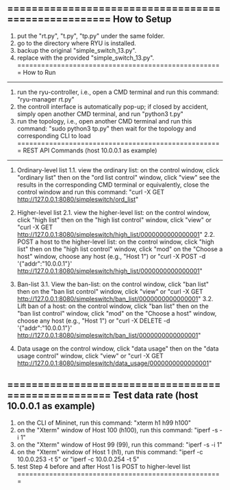 ====================================================
How to Setup
----------------------------------------------------
1.  put the "rt.py", "t.py", "tp.py" under the same folder.
2.  go to the directory where RYU is installed.
3.  backup the original "simple_switch_13.py".
4.  replace with the provided "simple_switch_13.py".
====================================================
How to Run
----------------------------------------------------
1.  run the ryu-controller, i.e., open a CMD terminal and run this command:
    "ryu-manager rt.py"
2.  the controll interface is automatically pop-up; if closed by accident,
    simply open another CMD terminal, and run "python3 t.py"
3.  run the topology, i.e., open another CMD terminal and run this command:
    "sudo python3 tp.py"
    then wait for the topology and corresponding CLI to load
====================================================
REST API Commands (host 10.0.0.1 as example)
----------------------------------------------------
1.  Ordinary-level list
1.1. view the ordinary list:
    on the control window, click "ordinary list"
    then on the "ord list control" window, click "view"
    see the results in the corresponding CMD terminal
    or equivalently, close the control window and run this command:
    "curl -X GET http://127.0.0.1:8080/simpleswitch/ord_list"

2.  Higher-level list
2.1. view the higher-level list:
    on the control window, click "high list"
    then on the "high list control" window, click "view"
    or
    "curl -X GET http://127.0.0.1:8080/simpleswitch/high_list/0000000000000001"
2.2. POST a host to the higher-level list:
    on the control window, click "high list"
    then on the "high list control" window, click "mod"
    on the "Choose a host" window, choose any host (e.g., "Host 1")
    or
    "curl -X POST -d '{"addr":"10.0.0.1"}' http://127.0.0.1:8080/simpleswitch/high_list/0000000000000001"

3.  Ban-list 
3.1. View the ban-list:
    on the control window, click "ban list"
    then on the "ban list control" window, click "view"
    or
    "curl -X GET http://127.0.0.1:8080/simpleswitch/ban_list/0000000000000001"
3.2. Lift ban of a host:
    on the control window, click "ban list"
    then on the "ban list control" window, click "mod"
    on the "Choose a host" window, choose any host (e.g., "Host 1")
    or
    "curl -X DELETE -d '{"addr":"10.0.0.1"}' http://127.0.0.1:8080/simpleswitch/ban_list/0000000000000001"

4.  Data usage
    on the control window, click "data usage"
    then on the "data usage control" window, click "view"
    or
    "curl -X GET http://127.0.0.1:8080/simpleswitch/data_usage/0000000000000001"

====================================================
Test data rate (host 10.0.0.1 as example)
----------------------------------------------------
1.  on the CLI of Mininet, run this command:
    "xterm h1 h99 h100"
2.  on the "Xterm" window of Host 100 (h100), run this command:
    "iperf -s -i 1"
3.  on the "Xterm" window of Host 99 (99), run this command:
    "iperf -s -i 1"
4.  on the "Xterm" window of Host 1 (h1), run this command:
    "iperf -c 10.0.0.253 -t 5"
    or 
    "iperf -c 10.0.0.254 -t 5"
5.  test Step 4 before and after Host 1 is POST to higher-level list
====================================================